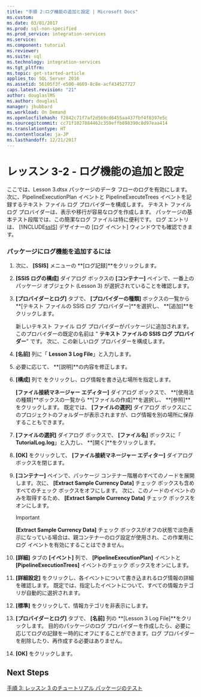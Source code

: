 ```yaml
---
title: "手順 2:ログ機能の追加と設定 | Microsoft Docs"
ms.custom: 
ms.date: 03/01/2017
ms.prod: sql-non-specified
ms.prod_service: integration-services
ms.service: 
ms.component: tutorial
ms.reviewer: 
ms.suite: sql
ms.technology: integration-services
ms.tgt_pltfrm: 
ms.topic: get-started-article
applies_to: SQL Server 2016
ms.assetid: 56105f3f-e500-4669-8c8e-acf434527727
caps.latest.revision: "21"
author: douglaslMS
ms.author: douglasl
manager: jhubbard
ms.workload: On Demand
ms.openlocfilehash: f2842c71f7af2d569cd6455aa437fbf4f8397e5c
ms.sourcegitcommit: cc71f1027884462c359effb898390c8d97eaa414
ms.translationtype: HT
ms.contentlocale: ja-JP
ms.lasthandoff: 12/21/2017
---
```

# <a name="lesson-3-2---adding-and-configuring-logging"></a>レッスン 3-2 - ログ機能の追加と設定
ここでは、Lesson 3.dtsx パッケージのデータ フローのログを有効にします。 次に、PipelineExecutionPlan イベントと PipelineExecuteTrees イベントを記録するテキスト ファイル ログ プロバイダーを構成します。 テキスト ファイル ログ プロバイダーは、表示や移行が容易なログを作成します。 パッケージの基本テスト段階では、この簡潔なログ ファイルは特に便利です。 ログ エントリは、 [!INCLUDE[ssIS](../includes/ssis-md.md)] デザイナーの [ログ イベント] ウィンドウでも確認できます。  
  
### <a name="to-add-logging-to-the-package"></a>パッケージにログ機能を追加するには  
  
1.  次に、 **[SSIS]** メニューの **[ログ記録]**をクリックします。  
  
2.  **[SSIS ログの構成]** ダイアログ ボックスの **[コンテナー]** ペインで、一番上のパッケージ オブジェクト (Lesson 3) が選択されていることを確認します。  
  
3.  **[プロバイダーとログ]** タブで、 **[プロバイダーの種類]** ボックスの一覧から **[テキスト ファイルの SSIS ログ プロバイダー]**を選択し、 **[追加]**をクリックします。  
  
    新しいテキスト ファイル ログ プロバイダーがパッケージに追加されます。このプロバイダーの既定の名前は " **テキスト ファイルの SSIS ログ プロバイダー**" です。 次に、この新しいログ プロバイダーを構成します。  
  
4.  **[名前]** 列に「 **Lesson 3 Log File**」と入力します。  
  
5.  必要に応じて、 **[説明]**の内容を修正します。  
  
6.  **[構成]** 列で **<New Connection>** をクリックし、ログ情報を書き込む場所を指定します。  
  
    **[ファイル接続マネージャー エディター]** ダイアログ ボックスで、 **[使用法の種類]**ボックスの一覧から **[ファイルの作成]**を選択し、 **[参照]**をクリックします。 既定では、 **[ファイルの選択]** ダイアログ ボックスにこのプロジェクトのフォルダーが表示されますが、ログ情報を別の場所に保存することもできます。  
  
7.  **[ファイルの選択]** ダイアログ ボックスで、 **[ファイル名]** ボックスに「 **TutorialLog.log**」と入力し、 **[開く]**をクリックします。  
  
8.  **[OK]** をクリックして、 **[ファイル接続マネージャー エディター]** ダイアログ ボックスを閉じます。  
  
9. **[コンテナー]** ペインで、パッケージ コンテナー階層のすべてのノードを展開します。次に、 **[Extract Sample Currency Data]** チェック ボックスも含めすべてのチェック ボックスをオフにします。 次に、このノードのイベントのみを取得するため、 **[Extract Sample Currency Data]** チェック ボックスをオンにします。  
  
    > [!IMPORTANT]  
    > **[Extract Sample Currency Data]** チェック ボックスがオフの状態で淡色表示になっている場合は、親コンテナーのログ設定が使用され、この作業用にログ イベントを有効にすることはできません。  
  
10. **[詳細]** タブの **[イベント]** 列で、 **[PipelineExecutionPlan]** イベントと **[PipelineExecutionTrees]** イベントのチェック ボックスをオンにします。  
  
11. **[詳細設定]** をクリックし、各イベントについて書き込まれるログ情報の詳細を確認します。 既定では、指定したイベントについて、すべての情報カテゴリが自動的に選択されます。  
  
12. **[標準]** をクリックして、情報カテゴリを非表示にします。  
  
13. **[プロバイダーとログ]** タブで、 **[名前]** 列の **[Lesson 3 Log File]**をクリックします。 目的のパッケージのログ プロバイダーを作成したら、必要に応じてログの記録を一時的にオフにすることができます。ログ プロバイダーを削除したり、再作成する必要はありません。  
  
14. **[OK]** をクリックします。  
  
## <a name="next-steps"></a>Next Steps  
[手順 3: レッスン 3 のチュートリアル パッケージのテスト](../integration-services/lesson-3-3-testing-the-lesson-3-tutorial-package.md)  
  
